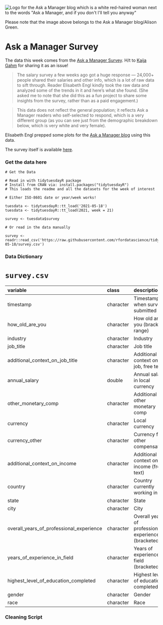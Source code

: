 ![Logo for the Ask a Manager blog which is a white red-haired woman next to the words "Ask a Manager, and if you don't I'll tell you anyway"](https://www.askamanager.org/wp-content/uploads/2019/09/cropped-aam-resize-1-550px_width.png)

Please note that the image above belongs to the Ask a Manager blog/Alison Green.

# Ask a Manager Survey

The data this week comes from the [Ask a Manager Survey](https://docs.google.com/spreadsheets/d/1IPS5dBSGtwYVbjsfbaMCYIWnOuRmJcbequohNxCyGVw/edit?resourcekey#gid=1625408792). H/t to [Kaija Gahm](https://github.com/rfordatascience/tidytuesday/issues/340) for sharing it as an issue!

> The salary survey a few weeks ago got a huge response — 24,000+ people shared their salaries and other info, which is a lot of raw data to sift through. Reader Elisabeth Engl kindly took the raw data and analyzed some of the trends in it and here’s what she found. (She asked me to note that she did this as a fun project to share some insights from the survey, rather than as a paid engagement.)

> This data does not reflect the general population; it reflects Ask a Manager readers who self-selected to respond, which is a very different group (as you can see just from the demographic breakdown below, which is very white and very female).

Elisabeth Engl prepped some plots for the [Ask a Manager blog](https://www.askamanager.org/2021/05/some-findings-from-24000-peoples-salaries.html) using this data.

The survey itself is available [here](https://www.askamanager.org/2021/04/how-much-money-do-you-make-4.html).

### Get the data here

```{r}
# Get the Data

# Read in with tidytuesdayR package 
# Install from CRAN via: install.packages("tidytuesdayR")
# This loads the readme and all the datasets for the week of interest

# Either ISO-8601 date or year/week works!

tuesdata <- tidytuesdayR::tt_load('2021-05-18')
tuesdata <- tidytuesdayR::tt_load(2021, week = 21)

survey <- tuesdata$survey

# Or read in the data manually

survey <- readr::read_csv('https://raw.githubusercontent.com/rfordatascience/tidytuesday/master/data/2021/2021-05-18/survey.csv')

```
### Data Dictionary

# `survey.csv`

|variable                                 |class     |description |
|:----------------------------------------|:---------|:-----------|
|timestamp                                |character | Timestamp when survey submitted |
|how_old_are_you                          |character | How old are you (bracket range) |
|industry                                 |character | Industry |
|job_title                                |character | Job title |
|additional_context_on_job_title          |character | Additional context on job, free text |
|annual_salary                            |double    | Annual salary in local currency |
|other_monetary_comp                      |character | Additional other monetary comp |
|currency                                 |character | Local currency |
|currency_other                           |character | Currency for other compensation |
|additional_context_on_income             |character | Additional context on income (free text) |
|country                                  |character | Country currently working in |
|state                                    |character | State |
|city                                     |character | City |
|overall_years_of_professional_experience |character | Overall years of professional experience (bracketed) |
|years_of_experience_in_field             |character | Years of experience in field (bracketed) |
|highest_level_of_education_completed     |character | Highest level of education completed |
|gender                                   |character | Gender |
|race                                     |character | Race |

### Cleaning Script

